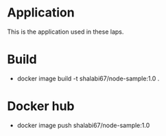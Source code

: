 # Application
This is the application used in these laps.

# Build
- docker image build -t shalabi67/node-sample:1.0 .

# Docker hub
- docker image push shalabi67/node-sample:1.0